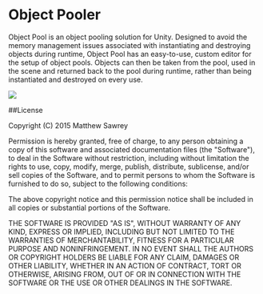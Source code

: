 # Object Pooler

Object Pool is an object pooling solution for Unity. Designed to avoid the memory management issues associated with instantiating and destroying objects during runtime, Object Pool has an easy-to-use, custom editor for the setup of object pools. Objects can then be taken from the pool, used in the scene and returned back to the pool during runtime, rather than being instantiated and destroyed on every use. 

![](https://raw.githubusercontent.com/matski53/Simple-Pooler/master/SimplePoolerImage.png)

##License

Copyright (C) 2015 Matthew Sawrey

Permission is hereby granted, free of charge, to any person obtaining a copy of this software and associated documentation files (the "Software"), to deal in the Software without restriction, including without limitation the rights to use, copy, modify, merge, publish, distribute, sublicense, and/or sell copies of the Software, and to permit persons to whom the Software is furnished to do so, subject to the following conditions:

The above copyright notice and this permission notice shall be included in all copies or substantial portions of the Software.

THE SOFTWARE IS PROVIDED "AS IS", WITHOUT WARRANTY OF ANY KIND, EXPRESS OR IMPLIED, INCLUDING BUT NOT LIMITED TO THE WARRANTIES OF MERCHANTABILITY, FITNESS FOR A PARTICULAR PURPOSE AND NONINFRINGEMENT. IN NO EVENT SHALL THE AUTHORS OR COPYRIGHT HOLDERS BE LIABLE FOR ANY CLAIM, DAMAGES OR OTHER LIABILITY, WHETHER IN AN ACTION OF CONTRACT, TORT OR OTHERWISE, ARISING FROM, OUT OF OR IN CONNECTION WITH THE SOFTWARE OR THE USE OR OTHER DEALINGS IN THE SOFTWARE.
